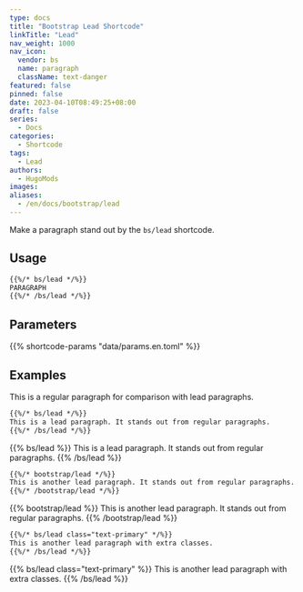 ```yaml
---
type: docs
title: "Bootstrap Lead Shortcode"
linkTitle: "Lead"
nav_weight: 1000
nav_icon:
  vendor: bs
  name: paragraph
  className: text-danger
featured: false
pinned: false
date: 2023-04-10T08:49:25+08:00
draft: false
series:
  - Docs
categories:
  - Shortcode
tags:
  - Lead
authors:
  - HugoMods
images:
aliases:
  - /en/docs/bootstrap/lead
---
```


Make a paragraph stand out by the `bs/lead` shortcode.

<!--more-->

## Usage

```markdown
{{%/* bs/lead */%}}
PARAGRAPH
{{%/* /bs/lead */%}}
```

## Parameters

{{% shortcode-params "data/params.en.toml" %}}

## Examples

This is a regular paragraph for comparison with lead paragraphs.

```markdown
{{%/* bs/lead */%}}
This is a lead paragraph. It stands out from regular paragraphs.
{{%/* /bs/lead */%}}
```

{{% bs/lead %}}
This is a lead paragraph. It stands out from regular paragraphs.
{{% /bs/lead %}}

```markdown
{{%/* bootstrap/lead */%}}
This is another lead paragraph. It stands out from regular paragraphs.
{{%/* /bootstrap/lead */%}}
```

{{% bootstrap/lead %}}
This is another lead paragraph. It stands out from regular paragraphs.
{{% /bootstrap/lead %}}

```markdown
{{%/* bs/lead class="text-primary" */%}}
This is another lead paragraph with extra classes.
{{%/* /bs/lead */%}}
```

{{% bs/lead class="text-primary" %}}
This is another lead paragraph with extra classes.
{{% /bs/lead %}}
